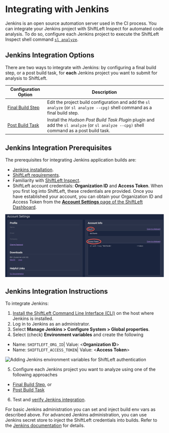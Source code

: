 # Integrating with Jenkins

Jenkins is an open source automation server used in the CI process. You can integrate your Jenkins project with ShiftLeft Inspect for automated code analysis. To do so, configure each Jenkins project to execute the ShiftLeft Inspect shell command [`sl analyze`](../../inspect/analyzing-applications.md).

## Jenkins Integration Options

There are two ways to integrate with Jenkins: by configuring a final build step, or a post build task, for **each** Jenkins project you want to submit for analysis to ShiftLeft.

Configuration Option | Description
--- | ---
[Final Build Step](configure-final-build-step.md) | Edit the project build configuration and add the `sl analyze` (or `sl analyze --cpg)` shell command as a final build step.
[Post Build Task](configure-post-build-task.md) | Install the *Hudson Post Build Task Plugin* plugin and add the `sl analyze` (or `sl analyze --cpg)` shell command as a post build task.

## Jenkins Integration Prerequisites

The prerequisites for integrating Jenkins application builds are:

- [Jenkins installation](https://jenkins.io/download/).
- [ShiftLeft requirements](../../../introduction/requirements.md).
- Familiarity with [ShiftLeft Inspect](../../../using-inspect-protect/inspect-protect-quick-start.md).
- ShiftLeft account credentials: **Organization ID** and **Access Token**. When you first log into ShiftLeft, these credentials are provided. Once you have established your account, you can obtain your Organization ID and Access Token from the [**Account Settings** page of the ShiftLeft Dashboard](https://www.shiftleft.io/user/profile).

![ShiftLeft Account Credentials](../img/credentials.jpg)

## Jenkins Integration Instructions

To integrate Jenkins:

1. [Install the ShiftLeft Command Line Interface (CLI)](../../../using-cli/install-cli.md) on the host where Jenkins is installed.
2. Log in to Jenkins as an administrator.
3. Select **Manage Jenkins > Configure System > Global properties**. 
4. Select (check) **Environment variables** and create the following
  * Name: `SHIFTLEFT_ORG_ID`| Value: <**Organization ID**>
  * Name: `SHIFTLEFT_ACCESS_TOKEN`| Value: <**Access Token**>

   ![Adding Jenkins environment variables for ShiftLeft authentication](../img/jenkins-envvars.png)

5. Configure each Jenkins project you want to analyze using one of the following approaches
 * [Final Build Step](configure-final-build-step.md), or
 * [Post Build Task](configure-post-build-task.md)
6. Test and [verify Jenkins integration](verify-jenkins-integration.md).

For basic Jenkins administration you can set and inject build env vars as described above. For advanced Jenkins administration, you can use Jenkins secret store to inject the ShiftLeft credentials into builds. Refer to the [Jenkins documentation](https://jenkins.io/doc/) for details.
